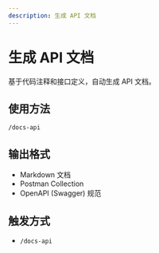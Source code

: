 ```yaml
---
description: 生成 API 文档
---
```


# 生成 API 文档

基于代码注释和接口定义，自动生成 API 文档。

## 使用方法

```
/docs-api
```

## 输出格式

- Markdown 文档
- Postman Collection
- OpenAPI (Swagger) 规范

## 触发方式

- `/docs-api`
